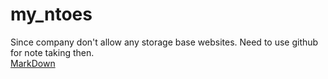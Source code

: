 # my_ntoes

Since company don't allow any storage base websites. Need to use github for note taking then.  
[MarkDown](https://guides.github.com/features/mastering-markdown/)

